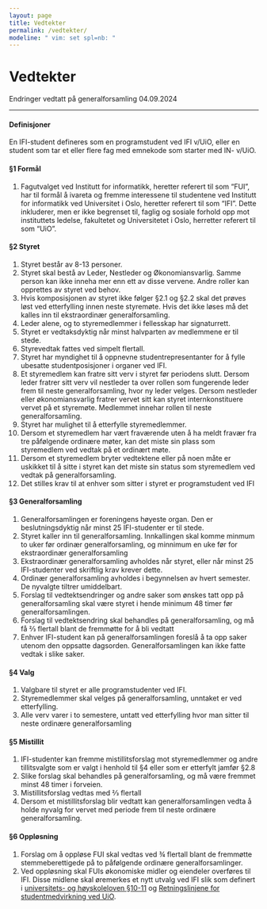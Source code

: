 ```yaml
---
layout: page
title: Vedtekter
permalink: /vedtekter/
modeline: " vim: set spl=nb: "
---
```


# Vedtekter

Endringer vedtatt på generalforsamling 04.09.2024

---

#### **Definisjoner**

En IFI-student defineres som en programstudent ved IFI v/UiO, eller en student som tar et eller flere fag med emnekode som starter med IN- v/UiO.

#### §1 Formål

1. Fagutvalget ved Institutt for informatikk, heretter referert til som “FUI”, har
til formål å ivareta og fremme interessene til studentene ved Institutt for
informatikk ved Universitet i Oslo, heretter referert til som “IFI”. Dette inkluderer, men er ikke begrenset
til, faglig og sosiale forhold opp mot instituttets ledelse, fakultetet og
Universitetet i Oslo, herretter referert til som “UiO”.

#### **§2 Styret**

1. Styret består av 8-13 personer.
2. Styret skal bestå av Leder, Nestleder og Økonomiansvarlig. Samme person kan ikke inneha mer enn ett av disse vervene. Andre roller kan opprettes av styret ved behov.
3. Hvis komposisjonen av styret ikke følger §2.1 og §2.2 skal det prøves løst ved etterfylling innen neste styremøte. Hvis det ikke løses må det kalles inn til ekstraordinær generalforsamling.
4. Leder alene, og to styremedlemmer i fellesskap har signaturrett.
5. Styret er vedtaksdyktig når minst halvparten av medlemmene er til stede.
6. Styrevedtak fattes ved simpelt flertall.
7. Styret har myndighet til å oppnevne studentrepresentanter for å fylle ubesatte studentposisjoner i organer ved IFI.
8. Et styremedlem kan fratre sitt verv i styret før periodens slutt. Dersom leder fratrer sitt verv vil nestleder ta over rollen som fungerende leder frem til neste generalforsamling, hvor ny leder velges. Dersom nestleder eller økonomiansvarlig fratrer vervet sitt kan styret internkonstituere vervet på et styremøte. Medlemmet innehar rollen til neste generalforsamling.
9. Styret har mulighet til å etterfylle styremedlemmer.
10. Dersom et styremedlem har vært fraværende uten å ha meldt fravær fra tre påfølgende ordinære møter, kan det miste sin plass som styremedlem ved vedtak på et ordinært møte.
11. Dersom et styremedlem bryter vedtektene eller på noen måte er uskikket til å sitte i styret kan det miste sin status som styremedlem ved vedtak på generalforsamling.
12. Det stilles krav til at enhver som sitter i styret er programstudent ved IFI

#### **§3 Generalforsamling**

1. Generalforsamlingen er foreningens høyeste organ. Den er beslutningsdyktig når minst 25 IFI-studenter er til stede.
2. Styret kaller inn til generalforsamling. Innkallingen skal komme minmum to uker før  ordinær generalforsamling, og minnimum en uke før for ekstraordinær generalforsamling
3. Ekstraordinær generalforsamling avholdes når styret, eller når minst 25 IFI-studenter ved skriftlig krav krever dette.
4. Ordinær generalforsamling avholdes i begynnelsen av hvert semester. De nyvalgte tiltrer umiddelbart.
5. Forslag til vedtektsendringer og andre saker som ønskes tatt opp på generalforsamling skal være styret i hende minimum 48 timer før generalforsamlingen.
6. Forslag til vedtektsendring skal behandles på generalforsamling, og må få 2⁄3 flertall blant de fremmøtte for å bli vedtatt
7. Enhver IFI-student kan på generalforsamlingen foreslå å ta opp saker utenom den oppsatte dagsorden. Generalforsamlingen kan ikke fatte vedtak i slike saker.

#### **§4 Valg**

1. Valgbare til styret er alle programstudenter ved IFI.
2. Styremedlemmer skal velges på generalforsamling, unntaket er ved etterfylling.
3. Alle verv varer i to semestere, untatt ved etterfylling hvor man sitter til neste ordinære generalforsamling

#### **§5 Mistillit**

1. IFI-studenter kan fremme mistillitsforslag mot styremedlemmer og andre tillitsvalgte som er valgt i henhold til §4 eller som er etterfylt jamfør §2.8
2. Slike forslag skal behandles på generalforsamling, og må være fremmet minst 48 timer i forveien.
3. Mistillitsforslag vedtas med 2⁄3 flertall
4. Dersom et mistillitsforslag blir vedtatt kan generalforsamlingen vedta å holde nyvalg for vervet med periode frem til neste ordinære generalforsamling.

#### **§6 Oppløsning**

1. Forslag om å oppløse FUI skal vedtas ved ¾ flertall blant de fremmøtte
stemmeberettigede på to påfølgende ordinære generalforsamlinger.
2. Ved oppløsning skal FUIs økonomiske midler og eiendeler overføres til
IFI. Disse midlene skal øremerkes et nytt utvalg ved IFI slik som definert i [universitets- og høyskoleloven §10-11](https://lovdata.no/lov/2024-03-08-9/§10-11) og [Retningslinjene for studentmedvirkning ved UiO](https://www.uio.no/om/regelverk/studier/studentmedvirkning/).
